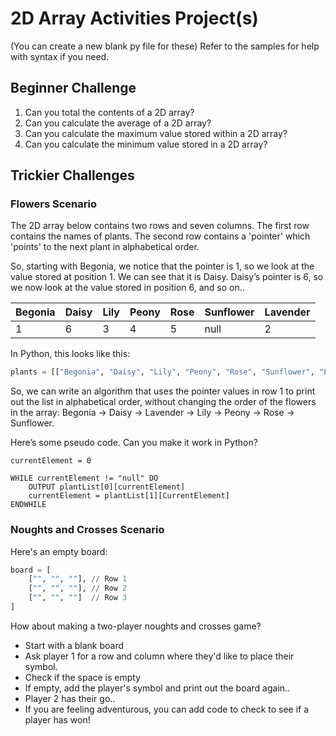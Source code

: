 # 2D Array Activities Project(s)

(You can create a new blank py file for these)
Refer to the samples for help with syntax if you need.

## Beginner Challenge

1. Can you total the contents of a 2D array?
2. Can you calculate the average of a 2D array?
3. Can you calculate the maximum value stored within a 2D array?
4. Can you calculate the minimum value stored in a 2D array?


## Trickier Challenges

### Flowers Scenario

The 2D array below contains two rows and seven columns. The first row contains the names of plants. The second row contains a 'pointer' which 'points' to the next plant in alphabetical order. 

So, starting with Begonia, we notice that the pointer is 1, so we look at the value stored at position 1. We can see that it is Daisy. Daisy’s pointer is 6, so we now look at the value stored in position 6, and so on..

| Begonia | Daisy | Lily | Peony | Rose | Sunflower | Lavender |
|---------|-------|------|-------|------|-----------|----------|
| 1       | 6     | 3    | 4     | 5    | null      | 2        |


In Python, this looks like this:

```python
plants = [["Begonia", "Daisy", "Lily", "Peony", "Rose", "Sunflower", "Lavender"], [1,6,3,4,5,null,2]]
```

So, we can write an algorithm that uses the pointer values in row 1 to print out the list in alphabetical order, without changing the order of the flowers in the array: Begonia -> Daisy -> Lavender -> Lily -> Peony -> Rose -> Sunflower.

Here’s some pseudo code. Can you make it work in Python?

```
currentElement = 0

WHILE currentElement != "null" DO 
	OUTPUT plantList[0][currentElement]
	currentElement = plantList[1][CurrentElement]
ENDWHILE
```

### Noughts and Crosses Scenario

Here's an empty board:

```python
board = [
    ["", "", ""], // Row 1
    ["", "", ""], // Row 2
    ["", "", ""]  // Row 3
]
```

How about making a two-player noughts and crosses game?

* Start with a blank board
* Ask player 1 for a row and column where they'd like to place their symbol.
* Check if the space is empty
* If empty, add the player's symbol and print out the board again..
* Player 2 has their go..
* If you are feeling adventurous, you can add code to check to see if a player has won!
